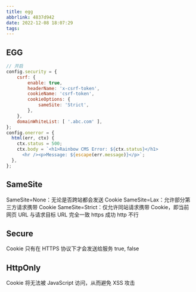 ```yaml
---
title: egg
abbrlink: 4837d942
date: 2022-12-08 18:07:29
tags:
---
```


## EGG

```js
// 开启
config.security = {
    csrf: {
        enable: true,
        headerName: 'x-csrf-token',
        cookieName: 'csrf-token',
        cookieOptions: {
            sameSite: 'Strict',
        },
    },
    domainWhiteList: [ '.abc.com' ],
};
config.onerror = {
  html(err, ctx) {
    ctx.status = 500;
    ctx.body = `<h1>Rainbow CMS Error: ${ctx.status}</h1>
      <hr /><p>Message: ${escape(err.message)}</p>`;
  },
};
```

## SameSite
SameSite=None：无论是否跨站都会发送 Cookie
SameSite=Lax：允许部分第三方请求携带 Cookie
SameSite=Strict：仅允许同站请求携带 Cookie，即当前网页 URL 与请求目标 URL 完全一致
  https 成功 http 不行

## Secure
Cookie 只有在 HTTPS 协议下才会发送给服务
true, false

## HttpOnly
Cookie 将无法被 JavaScript 访问，从而避免 XSS 攻击
